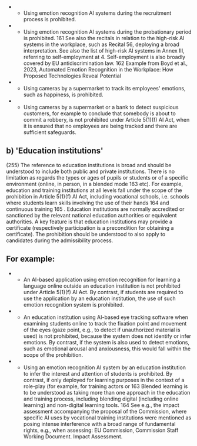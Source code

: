 - - Using emotion recognition AI systems during the recruitment process is prohibited.
- - Using emotion recognition AI systems during the probationary period is prohibited.
161 See also the recitals in relation to the high-risk AI systems in the workplace, such as Recital 56, deploying a broad interpretation. See also the list of high-risk AI systems in Annex III, referring to self-employment at 4. Self-employment is also broadly covered by EU antidiscrimination law.
162 Example from Boyd et al., 2023, Automated Emotion Recognition in the Workplace: How Proposed Technologies Reveal Potential
- - Using cameras by a supermarket to track its employees' emotions, such as happiness, is prohibited.
- - Using cameras by a supermarket or a bank to detect suspicious customers, for example to  conclude  that  somebody  is  about  to  commit  a  robbery,  is  not  prohibited  under Article 5(1)(f) AI Act, when it is ensured that no employees are being tracked and there are sufficient safeguards.
## b) 'Education institutions'
(255) The reference to education institutions is broad and should be understood to include both public and private institutions. There is no limitation as regards the types or ages of  pupils  or  students  or  of  a  specific  environment  (online,  in  person,  in  a  blended mode 163 etc). For example, education and training institutions at all levels fall under the scope of the prohibition in Article 5(1)(f) AI Act, including vocational schools, i.e. schools where students learn skills involving the use of their hands 164 and continuous training 165 . Education institutions are normally accredited or sanctioned by the relevant national education authorities or equivalent authorities. A key feature is that education institutions may provide a certificate (respectively participation is a precondition for obtaining  a  certificate).  The  prohibition  should  be  understood  to  also  apply  to candidates during the admissibility process.
## For example:
- - An AI-based application using emotion recognition for learning a language online outside an education institution is not prohibited under Article 5(1)(f) AI Act. By contrast, if students are required to use the application  by an education institution, the use of such emotion recognition system is prohibited.
- -  An  education  institution  using  AI-based  eye  tracking  software  when  examining students online to track the fixation point and movement of the eyes (gaze point, e.g., to detect if unauthorized material is used) is not prohibited, because the system does not  identify  or  infer  emotions.  By  contrast,  if  the  system  is  also  used  to  detect emotions, such as emotional arousal and anxiousness, this would fall within the scope of the prohibition.
- -  Using  an  emotion  recognition  AI  system  by  an  education  institution  to  infer  the interest  and  attention  of  students  is  prohibited.  By  contrast,  if  only  deployed  for learning purposes in the context of a role-play (for example, for training actors or
163 Blended learning is to be understood as taking more than one approach in the education and training process, including blending digital (including online learning) and non-digital learning tools.
164 See e.g., the impact assessment accompanying the proposal of the Commission, where specific AI uses by vocational training institutions were mentioned as posing intense interference with a broad range of fundamental rights, e.g., when assessing: EU Commission, Commission Staff Working Document. Impact Assessment. 